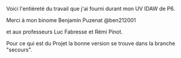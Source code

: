 Voici l'entièreté du travail que j'ai fourni durant mon UV IDAW de P6.

Merci à mon binome Benjamin Puzenat @ben212001

et aux professeurs Luc Fabresse et Rémi Pinot.

Pour ce qui est du Projet la bonne version se trouve dans la branche "secours".
